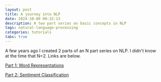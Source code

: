 ```yaml
---
layout: post
title: A journey into NLP
date: 2024-10-08 00:32:13
description: A two part series on basic concepts in NLP
tags: natural-language-processing
categories: tutorials
tabs: true
---
```


A few years ago I created 2 parts of an N part series on NLP. I didn't know at the time that N=2. Links are below.

[Part 1: Word Representations](</assets/html/JNLP 1 - Word Representations.html>)

[Part 2: Sentiment Classification](</assets/html/JNLP 2 - Sentiment Classification.html>)
